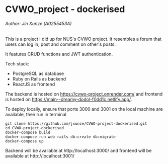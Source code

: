 # CVWO_project - dockerised

###### Author: Jin Xunze (A0255453A)

This is a project I did up for NUS's CVWO project. It resembles a forum that users can log in, post and comment on other's posts.

It features CRUD functions and JWT authentication.

Tech stack:

- PostgreSQL as database
- Ruby on Rails as backend
- ReactJS as frontend

The backend is hosted on https://cvwo-project.onrender.com/ and frontend is hosted on https://main--dreamy-dodol-f0dd1c.netlify.app/.

To deploy locally, ensure that ports 3000 and 3001 on the local machine are available, then run in terminal

```
git clone https://github.com/jxunze/CVWO-project-dockerised.git
cd CVWO-project-dockerised
docker-compose build
docker-compose run web rails db:create db:migrate
docker-compose up
```

Backend will be available at http://localhost:3000/ and frontend will be available at http://localhost:3001/
